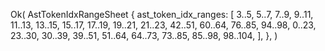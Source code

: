 Ok(
    AstTokenIdxRangeSheet {
        ast_token_idx_ranges: [
            3..5,
            5..7,
            7..9,
            9..11,
            11..13,
            13..15,
            15..17,
            17..19,
            19..21,
            21..23,
            42..51,
            60..64,
            76..85,
            94..98,
            0..23,
            23..30,
            30..39,
            39..51,
            51..64,
            64..73,
            73..85,
            85..98,
            98..104,
        ],
    },
)
